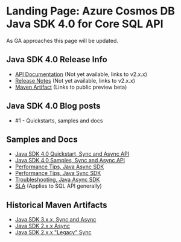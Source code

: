 # Landing Page: Azure Cosmos DB Java SDK 4.0 for Core SQL API

As GA approaches this page will be updated.

## Java SDK 4.0 Release Info

* [API Documentation](https://aka.ms/ACDBJavaSDK4.0SQLAPI) (Not yet available, links to v2.x.x)
* [Release Notes](https://aka.ms/ACDBJavaSDK4.0SQLReleaseNotes) (Not yet available, links to v2.x.x)
* [Maven Artifact](https://mvnrepository.com/artifact/com.azure/azure-cosmos/4.0.1-beta.1) (Links to public preview beta)

## Java SDK 4.0 Blog posts

* #1 - Quickstarts, samples and docs

## Samples and Docs

* [Java SDK 4.0 Quickstart, Sync and Async API](https://docs.microsoft.com/en-us/azure/cosmos-db/create-sql-api-java)
* [Java SDK 4.0 Samples, Sync and Async API](https://github.com/Azure-Samples/azure-cosmos-java-sql-api-samples)
* [Performance Tips, Java Async SDK](https://docs.microsoft.com/en-us/azure/cosmos-db/performance-tips-async-java)
* [Performance Tips, Java Sync SDK](https://docs.microsoft.com/en-us/azure/cosmos-db/performance-tips-java)
* [Troubleshooting, Java Async SDK](https://docs.microsoft.com/en-us/azure/cosmos-db/troubleshoot-java-async-sdk)
* [SLA](https://azure.microsoft.com/en-us/support/legal/sla/cosmos-db/v1_3/) (Applies to SQL API generally)

## Historical Maven Artifacts

* [Java SDK 3.x.x, Sync and Async](https://mvnrepository.com/artifact/com.microsoft.azure/azure-cosmos)
* [Java SDK 2.x.x Async](https://mvnrepository.com/artifact/com.microsoft.azure/azure-cosmosdb)
* [Java SDK 2.x.x "Legacy" Sync](https://mvnrepository.com/artifact/com.microsoft.azure/azure-documentdb)